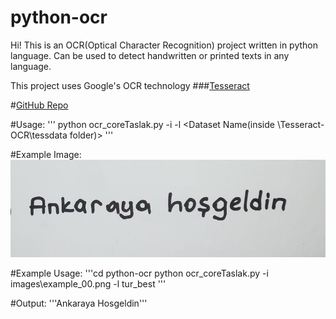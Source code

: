 # python-ocr
Hi! This is an OCR(Optical Character Recognition) project written in python language. Can be used to detect handwritten or printed texts in any language.

This project uses Google's OCR technology ###[Tesseract](https://github.com/tesseract-ocr/)

#[GitHub Repo](https://github.com/ErdemIpek/python-ocr)
 
 #Usage:
 '''
  python ocr_coreTaslak.py -i <Path To Image> -l <Dataset Name(inside \Tesseract-OCR\tessdata folder)> 
 '''
  
 #Example Image:
 ![example_00.png](https://github.com/ErdemIpek/python-ocr/blob/master/images/example_00.png?raw=true)
 
 #Example Usage:
'''cd python-ocr
   python ocr_coreTaslak.py  -i images\example_00.png -l tur_best
'''

#Output:
'''Ankaraya Hosgeldin'''




